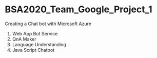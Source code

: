 # BSA2020_Team_Google_Project_1

Creating a Chat bot with Microsoft Azure
  1. Web App Bot Service
  2. QnA Maker
  3. Language Understanding
  4. Java Script Chatbot
  
  
